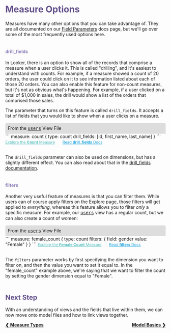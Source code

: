 <h1 style="color:rgb(100,81,138)">Measure Options</h1>

Measures have many other options that you can take advantage of. They are all documented on our [Field Parameters](https://docs.looker.com/reference/field-reference) docs page, but we'll go over some of the most frequently used options here.<br /><br />

<h4 style="color:rgb(141,127,185)">drill_fields</h4>

In Looker, there is an option to show all of the records that comprise a measure when a user clicks it. This is called "drilling", and it's easiest to understand with counts. For example, if a measure showed a count of 20 orders, the user could click on it to see information listed about each of those 20 orders. You can also enable this feature for non-count measures, but it's not as obvious what's happening. For example, if a user clicked on a total of $1,000 in sales, the drill would show a list of the orders that comprised those sales.

The parameter that turns on this feature is called `drill_fields`. It accepts a list of fields that you would like to show when a user clicks on a measure.

<div style="border-radius:5px 5px 0 0;padding:8px;background-color:rgb(221,221,221);">
 From the <a href="https://learn2.looker.com/projects/e-commerce/files/users.view.lkml" style="font-family:Monaco,Menlo,Consolas,Courier New,monospace;">users</a> View File</a>
</div>
```
measure: count {
  type: count
  drill_fields: [id, first_name, last_name]
}
```
<a style="color:rgb(87,190,190);font-size:12px;margin-right:20px;" href="https://learn2.looker.com/explore/e_commerce/users?qid=3IPYDe0Zt4rjaA5psUfn4c" target="_blank"><i class="fa fa-search"></i> Explore the <b>Count</b> Measure</a> <a style="color:rgb(32,165,222);font-size:12px;" href="https://docs.looker.com/reference/field-params/drill_fields" target="_blank"><i class="fa fa-file-text-o"></i> Read <b>drill_fields</b> Docs</a><br /><br />

The `drill_fields` parameter can also be used on dimensions, but has a slightly different effect. You can also read about that in the [drill_fields documentation](https://docs.looker.com/reference/field-params/drill_fields#drilling_into_dimensions).<br /><br />

<h4 style="color:rgb(141,127,185)">filters</h4>

Another very useful feature of measures is that you can filter them. While users can of course apply filters on the Explore page, those filters will get applied to *everything*, whereas this feature allows you to filter *only* a specific measure. For example, our <a href="https://learn2.looker.com/projects/e-commerce/files/users.view.lkml" style="font-family:Monaco,Menlo,Consolas,Courier New,monospace;">users</a> view has a regular count, but we can also create a count of women:


<div style="border-radius:5px 5px 0 0;padding:8px;background-color:rgb(221,221,221);">
 From the <a href="https://learn2.looker.com/projects/e-commerce/files/users.view.lkml" style="font-family:Monaco,Menlo,Consolas,Courier New,monospace;">users</a> View File</a>
</div>
```
measure: female_count {
  type: count
  filters: {
    field: gender
    value: "Female"
  }
}
```
<a style="color:rgb(87,190,190);font-size:12px;margin-right:20px;" href="https://learn2.looker.com/explore/e_commerce/users?qid=iPeeFg0qUfF1ctAcO0s4XT" target="_blank"><i class="fa fa-search"></i> Explore the <b>Female Count</b> Measure</a> <a style="color:rgb(32,165,222);font-size:12px;" href="https://docs.looker.com/reference/field-params/filters" target="_blank"><i class="fa fa-file-text-o"></i> Read <b>filters</b> Docs</a><br /><br />

The `filters` parameter works by first specifying the dimension you want to filter on, and then the value you want to set it equal to. In the "female_count" example above, we're saying that we want to filter the count by setting the gender dimension equal to "Female".<br /><br />



<h2 style="color:rgb(100,81,138)">Next Step</h2>

With an understanding of views and the fields that live within them, we can now move onto model files and how to link views together.

<div style="float:left;font-weight:bold;">
  <a href="https://learn2.looker.com/projects/e-commerce/files/09_measure_types.md">&#10094; Measure Types</a>
</div>

<div style="float:right;font-weight:bold;">
  <a href="https://learn2.looker.com/projects/e-commerce/files/11_model_basics.md">Model Basics &#10095;</a>
</div>